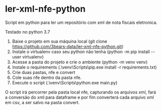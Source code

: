 # ler-xml-nfe-python
Script em python para ler um repositório com xml de nota fiscais eletronica.

Testado no python 3.7

1) Baixe o projeto em sua máquina local (git clone https://github.com/3bears-data/ler-xml-nfe-python.git)
2) Instale o virtualenv caso seu python não tenha (python -m pip install --user virtualenv)
3) Acesse a pasta do projeto e crie o ambiente (python -m venv venv)
4) Instale o requirements (.\venv\Scripts\pip.exe install -r requirements.txt)
5) Crie duas pastas, nfe e convert
6) Cole suas nfe dentro da pasta nfe.
7) Execute o script (.\venv\Scripts\python.exe main.py)

O script irá percorrer pela pasta local nfe, capturando os arquivos xml, fará a conversão do xml para dataframe e por fim converterá cada arquivo xml em csv, a ser salvo na pasta convert.
